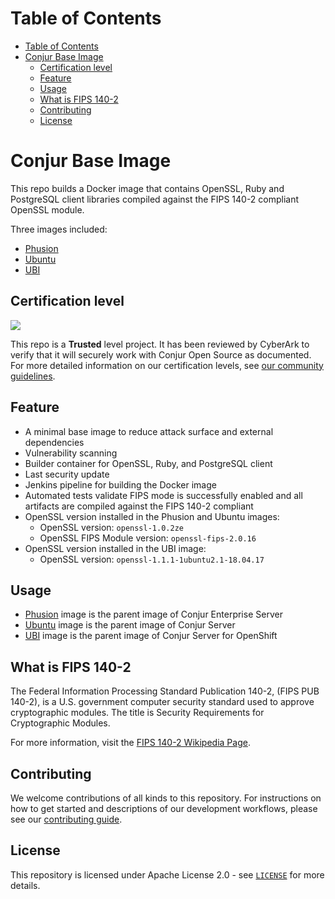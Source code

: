 # Table of Contents

- [Table of Contents](#table-of-contents)
- [Conjur Base Image](#conjur-base-image)
  - [Certification level](#certification-level)
  - [Feature](#feature)
  - [Usage](#usage)
  - [What is FIPS 140-2](#what-is-fips-140-2)
  - [Contributing](#contributing)
  - [License](#license)

# Conjur Base Image

This repo builds a Docker image that contains OpenSSL, Ruby and PostgreSQL client libraries compiled against the FIPS 140-2 compliant OpenSSL module.

Three images included:
- [Phusion](./phusion-ruby-fips/)
- [Ubuntu](./ubuntu-ruby-fips/)
- [UBI](./ubi-ruby-fips/)

## Certification level

![](https://img.shields.io/badge/Certification%20Level-Trusted-007BFF?link=https://github.com/cyberark/community/blob/main/Conjur/conventions/certification-levels.md)

This repo is a **Trusted** level project. It has been reviewed by CyberArk to verify that it will securely
work with Conjur Open Source as documented. For more detailed information on our certification levels, see
[our community guidelines](https://github.com/cyberark/community/blob/main/Conjur/conventions/certification-levels.md#community).


## Feature

* A minimal base image to reduce attack surface and external dependencies
* Vulnerability scanning
* Builder container for OpenSSL, Ruby, and PostgreSQL client
* Last security update
* Jenkins pipeline for building the Docker image
* Automated tests validate FIPS mode is successfully enabled and all artifacts are compiled against the FIPS 140-2 compliant
* OpenSSL version installed in the Phusion and Ubuntu images:
  * OpenSSL version: `openssl-1.0.2ze`
  * OpenSSL FIPS Module version: `openssl-fips-2.0.16`
* OpenSSL version installed in the UBI image:
  * OpenSSL version: `openssl-1.1.1-1ubuntu2.1-18.04.17`

## Usage

- [Phusion](./phusion-ruby-fips/) image is the parent image of Conjur Enterprise Server
- [Ubuntu](./ubuntu-ruby-fips/) image is the parent image of Conjur Server
- [UBI](./ubi-ruby-fips/) image is the parent image of Conjur Server for OpenShift

## What is FIPS 140-2

The Federal Information Processing Standard Publication 140-2, (FIPS PUB 140-2), is a U.S. government computer security standard used to approve cryptographic modules.
The title is Security Requirements for Cryptographic Modules.

For more information, visit the [FIPS 140-2 Wikipedia Page](https://en.wikipedia.org/wiki/FIPS_140-2).

## Contributing

We welcome contributions of all kinds to this repository. For instructions on how to get started and descriptions
of our development workflows, please see our [contributing guide](https://github.com/cyberark/conjur-base-image/blob/main/CONTRIBUTING.md).

## License

This repository is licensed under Apache License 2.0 - see [`LICENSE`](LICENSE) for more details.
